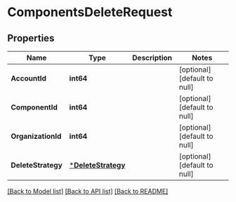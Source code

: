 # ComponentsDeleteRequest

## Properties
Name | Type | Description | Notes
------------ | ------------- | ------------- | -------------
**AccountId** | **int64** |  | [optional] [default to null]
**ComponentId** | **int64** |  | [optional] [default to null]
**OrganizationId** | **int64** |  | [optional] [default to null]
**DeleteStrategy** | [***DeleteStrategy**](DeleteStrategy.md) |  | [optional] [default to null]

[[Back to Model list]](../README.md#documentation-for-models) [[Back to API list]](../README.md#documentation-for-api-endpoints) [[Back to README]](../README.md)


